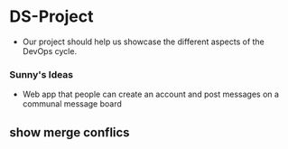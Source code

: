 # DS-Project

- Our project should help us showcase the different aspects of the DevOps cycle.

### Sunny's Ideas

- Web app that people can create an account and post messages on a communal message board

## show merge conflics
